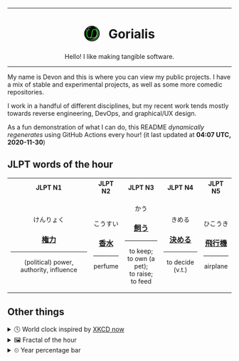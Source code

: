 ***

<h1 align="center">
<sub>
    <img src="readme/resources/avatar.png" height="36">
</sub>
&nbsp;
Gorialis
</h1>
<p align="center">
Hello! I like making tangible software.
</p>

***

My name is Devon and this is where you can view my public projects. I have a mix of stable and experimental projects, as well as some more comedic repositories.

I work in a handful of different disciplines, but my recent work tends mostly towards reverse engineering, DevOps, and graphical/UX design.

As a fun demonstration of what I can do, this README *dynamically regenerates* using GitHub Actions every hour! (it last updated at **04:07 UTC, 2020-11-30**)

<h2>JLPT words of the hour</h2>
<table>
    <tr>
        <th>JLPT N1</th>
        <th>JLPT N2</th>
        <th>JLPT N3</th>
        <th>JLPT N4</th>
        <th>JLPT N5</th>
    </tr>
    <tr>
        <td>
            <p align="center">けんりょく</p>
            <h3 align="center"><b><a href="https://jisho.org/search/%E6%A8%A9%E5%8A%9B">権力</a></b></h3>
            <hr>
            <p align="center">(political) power,<wbr> authority,<wbr> influence</p>
        </td>
        <td>
            <p align="center">こうすい</p>
            <h3 align="center"><b><a href="https://jisho.org/search/%E9%A6%99%E6%B0%B4">香水</a></b></h3>
            <hr>
            <p align="center">perfume</p>
        </td>
        <td>
            <p align="center">かう</p>
            <h3 align="center"><b><a href="https://jisho.org/search/%E9%A3%BC%E3%81%86">飼う</a></b></h3>
            <hr>
            <p align="center">to keep;<br> to own (a pet);<br> to raise;<br> to feed</p>
        </td>
        <td>
            <p align="center">きめる</p>
            <h3 align="center"><b><a href="https://jisho.org/search/%E6%B1%BA%E3%82%81%E3%82%8B">決める</a></b></h3>
            <hr>
            <p align="center">to decide (v.t.)</p>
        </td>
        <td>
            <p align="center">ひこうき</p>
            <h3 align="center"><b><a href="https://jisho.org/search/%E9%A3%9B%E8%A1%8C%E6%A9%9F">飛行機</a></b></h3>
            <hr>
            <p align="center">airplane</p>
        </td>
    </tr>
</table>

<h2>Other things</h2>
<details>
<summary>🕓  World clock inspired by <a href="https://xkcd.com/now">XKCD now</a></summary>

> <img src="generated/now.png" width="512">

</details>
<details>
<summary>&#x1f5bc; Fractal of the hour</summary>

> <img src="generated/fractal.png" width="512">

</details>
<details>
<summary>&#x23f2; Year percentage bar</summary>
<pre><code>2020 [██████████████████▁▁] 91.30%</code></pre>
</details>
